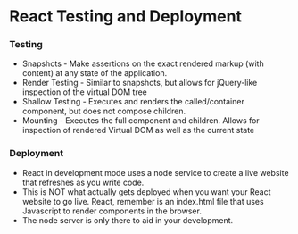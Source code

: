 # React Testing and Deployment

### Testing

- Snapshots - Make assertions on the exact rendered markup (with content) at any state of the application.
- Render Testing - Similar to snapshots, but allows for jQuery-like inspection of the virtual DOM tree
- Shallow Testing - Executes and renders the called/container component, but does not compose children.
- Mounting - Executes the full component and children. Allows for inspection of rendered Virtual DOM as well as the current state


### Deployment

- React in development mode uses a node service to create a live website that refreshes as you write code. 
- This is NOT what actually gets deployed when you want your React website to go live. React, remember is an index.html file that uses Javascript to render components in the browser. 
- The node server is only there to aid in your development.

 
